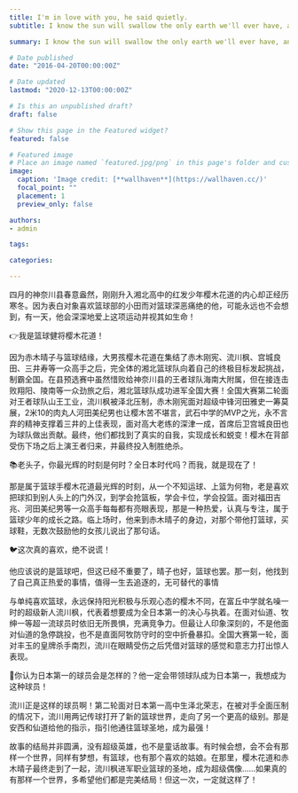 ```yaml
---
title: I'm in love with you, he said quietly.
subtitle: I know the sun will swallow the only earth we'll ever have, and I am in love with you.

summary: I know the sun will swallow the only earth we'll ever have, and I am in love with you.

# Date published
date: "2016-04-20T00:00:00Z"

# Date updated
lastmod: "2020-12-13T00:00:00Z"

# Is this an unpublished draft?
draft: false

# Show this page in the Featured widget?
featured: false

# Featured image
# Place an image named `featured.jpg/png` in this page's folder and customize its options here.
image:
  caption: 'Image credit: [**wallhaven**](https://wallhaven.cc/)'
  focal_point: ""
  placement: 1
  preview_only: false

authors:
- admin

tags:

categories:

---
```


四月的神奈川县春意盎然，刚刚升入湘北高中的红发少年樱木花道的内心却正经历寒冬。因为表白对象喜欢篮球部的小田而对篮球深恶痛绝的他，可能永远也不会想到，有一天，他会深深地爱上这项运动并视其如生命！

👉我是篮球健将樱木花道！

因为赤木晴子与篮球结缘，大男孩樱木花道在集结了赤木刚宪、流川枫、宫城良田、三井寿等一众高手之后，完全体的湘北篮球队向着自己的终极目标发起挑战，制霸全国。在县预选赛中虽然惜败给神奈川县的王者球队海南大附属，但在接连击败翔阳、陵南等一众劲旅之后，湘北篮球队成功进军全国大赛！全国大赛第二轮面对王者球队山王工业，流川枫被泽北压制，赤木刚宪面对超级中锋河田雅史一筹莫展，2米10的肉丸人河田美纪男也让樱木苦不堪言，武石中学的MVP之光，永不言弃的精神支撑着三井的上佳表现，面对高大老练的深津一成，首席后卫宫城良田也为球队做出贡献。最终，他们都找到了真实的自我，实现成长和蜕变！樱木在背部受伤下场之后上演王者归来，并最终投入制胜绝杀。

📚老头子，你最光辉的时刻是何时？全日本时代吗？而我，就是现在了！

那是属于篮球手樱木花道最光辉的时刻，从一个不知运球、上篮为何物，老是喜欢把球扣到别人头上的门外汉，到学会抢篮板，学会卡位，学会投篮。面对福田吉兆、河田美纪男等一众高手每每都有亮眼表现，那是一种热爱，认真与专注，属于篮球少年的成长之路。临上场时，他来到赤木晴子的身边，对那个带他打篮球，买球鞋，无数次鼓励他的女孩儿说出了那句话。

🐦这次真的喜欢，绝不说谎！

他应该说的是篮球吧，但这已经不重要了，晴子也好，篮球也罢。那一刻，他找到了自己真正热爱的事情，值得一生去追逐的，无可替代的事情

与单纯喜欢篮球，永远保持阳光积极与乐观心态的樱木不同，在富丘中学就名噪一时的超级新人流川枫，代表着想要成为全日本第一的决心与执着。在面对仙道、牧绅一等超一流球员时依旧无所畏惧，充满竞争力。但最让人印象深刻的，不是他面对仙道的急停跳投，也不是直面阿牧防守时的空中折叠暴扣。全国大赛第一轮，面对丰玉的皇牌杀手南烈，流川在眼睛受伤之后凭借对篮球的感觉和意志力打出惊人表现。

💬你认为日本第一的球员会是怎样的？他一定会带领球队成为日本第一，我想成为这种球员！

流川正是这样的球员啊！第二轮面对日本第一高中生泽北荣志，在被对手全面压制的情况下，流川用两记传球打开了新的篮球世界，走向了另一个更高的级别。那是安西和仙道给他的指示，指引他通往篮球圣地，成为最强！

故事的结局并非圆满，没有超级英雄，也不是童话故事。有时候会想，会不会有那样一个世界，同样有梦想，有篮球，也有那个喜欢的姑娘。在那里，樱木花道和赤木晴子最终走到了一起，流川枫进军职业篮球的圣地，成为超级偶像……如果真的有那样一个世界，多希望他们都是完美结局！但这一次，一定就这样了！
